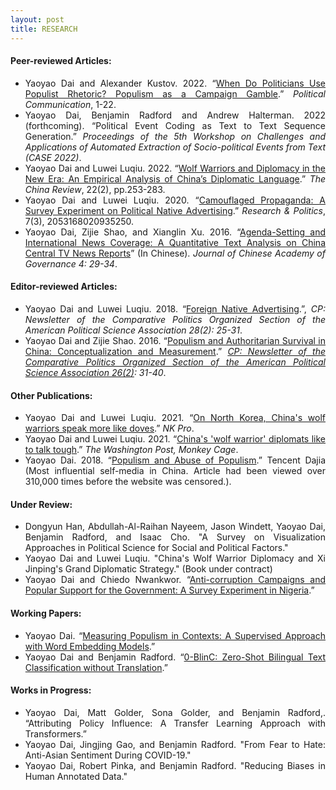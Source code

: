 ```yaml
---
layout: post
title: RESEARCH
---
```


<h4> Peer-reviewed Articles: </h4>

<ul align='justify'>
  <li>Yaoyao Dai and Alexander Kustov. 2022. “<a href="/files/DaiKustov2022.pdf">When Do Politicians Use Populist Rhetoric? Populism as a Campaign Gamble</a>.” <i>Political Communication</i>, 1-22. </li>
  <li>Yaoyao Dai, Benjamin Radford and Andrew Halterman. 2022 (forthcoming). “Political Event Coding as Text to Text Sequence Generation.” <i>Proceedings of the 5th Workshop on Challenges and Applications of Automated Extraction of Socio-political Events from Text (CASE 2022)</i>. </li>
  <li>Yaoyao Dai and Luwei Luqiu. 2022. “<a href="https://muse.jhu.edu/article/856656">Wolf Warriors and Diplomacy in the New Era: An Empirical Analysis of China’s Diplomatic Language</a>.” <i>The China Review</i>, 22(2), pp.253-283. </li>
  <li>Yaoyao Dai and Luwei Luqiu. 2020. “<a href="https://journals.sagepub.com/doi/full/10.1177/2053168020935250">Camouflaged Propaganda: A Survey Experiment on Political Native Advertising</a>.” <i>Research & Politics</i>, 7(3), 2053168020935250. </li>
  <li>Yaoyao Dai, Zijie Shao, and Xianglin Xu. 2016. “<a href="/files/ShaoDaiXu2016.pdf">Agenda-Setting and International News Coverage: A Quantitative Text Analysis on China Central TV News Reports</a>” (In Chinese). <i>Journal of Chinese Academy of Governance 4: 29-34</i>. </li>
</ul>

<h4> Editor-reviewed Articles: </h4>

<ul align='justify'>
  <li>Yaoyao Dai and Luwei Luqiu. 2018.  “<a href="http://comparativenewsletter.com/files/archived_newsletters/2018_fall.pdf">Foreign Native Advertising</a>.”, <i>CP: Newsletter of the Comparative Politics Organized Section of the American Political Science Association 28(2): 25-31</i>.</li>
  <li>Yaoyao Dai and Zijie Shao. 2016. “<a href="/files/Dai_CPnewsletter2016.pdf">Populism and Authoritarian Survival in China: Conceptualization and Measurement</a>.” <i><a href="http://comparativenewsletter.com/files/archived_newsletters/fall_2016.pdf">CP: Newsletter of the Comparative Politics Organized Section of the American Political Science Association 26(2)</a>: 31-40</i>. </li>
</ul>

<h4> Other Publications: </h4>

<ul align='justify'>
  <li>Yaoyao Dai and Luwei Luqiu. 2021. “<a href="https://www.nknews.org/pro/on-north-korea-chinas-wolf-warriors-speak-more-like-doves/">On North Korea, China's wolf warriors speak more like doves</a>.” <i>NK Pro</i>. </li>
  <li>Yaoyao Dai and Luwei Luqiu. 2021. “<a href="https://www.washingtonpost.com/politics/2021/05/12/chinas-wolf-warrior-diplomats-like-talk-tough">China's 'wolf warrior' diplomats like to talk tough</a>.” <i>The Washington Post, Monkey Cage</i>. </li>
  <li>Yaoyao Dai. 2018. “<a href="https://web.archive.org/web/20180430021200/http://dajia.qq.com/original/owl/dyy180420.html">Populism and Abuse of Populism</a>.” Tencent Dajia (Most influential self-media in China. Article had been viewed over 310,000 times before the website was censored.). </li>
</ul>

<h4> Under Review: </h4>

<ul align='justify'>
  <li> Dongyun Han, Abdullah-Al-Raihan Nayeem, Jason Windett, Yaoyao Dai, Benjamin Radford, and Isaac Cho. "A Survey on Visualization Approaches in Political Science for Social and Political Factors."</li>
  <li> Yaoyao Dai and Luwei Luqiu. "China's Wolf Warrior Diplomacy and Xi Jinping's Grand Diplomatic Strategy." (Book under contract) </li>
  <li>Yaoyao Dai and Chiedo Nwankwor. “<a href="/files/DaiNwankwor_2021.pdf">Anti-corruption Campaigns and Popular Support for the Government: A Survey Experiment in Nigeria</a>.”</li>
</ul>

<h4> Working Papers: </h4>

<ul align='justify'>
  <li>Yaoyao Dai. “<a href="/files/Dai_Populism.pdf">Measuring Populism in Contexts: A Supervised Approach with Word Embedding Models</a>.” </li>
  <li>Yaoyao Dai and Benjamin Radford. “<a href="/files/Dai_0BlinC.pdf">0-BlinC: Zero-Shot Bilingual Text Classification without Translation</a>.” </li>
</ul>

<h4> Works in Progress: </h4>

<ul align='justify'>
  <li>Yaoyao Dai, Matt Golder, Sona Golder, and Benjamin Radford,. “Attributing Policy Influence: A Transfer Learning Approach with Transformers.”</li>
  <li>Yaoyao Dai, Jingjing Gao, and Benjamin Radford. "From Fear to Hate: Anti-Asian Sentiment During COVID-19."</li>
  <li>Yaoyao Dai, Robert Pinka, and Benjamin Radford. "Reducing Biases in Human Annotated Data."</li>
</ul>

